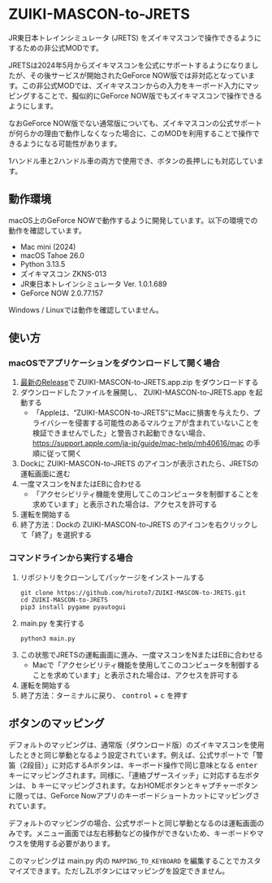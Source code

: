 # ZUIKI-MASCON-to-JRETS

JR東日本トレインシミュレータ (JRETS) をズイキマスコンで操作できるようにするための非公式MODです。

JRETSは2024年5月からズイキマスコンを公式にサポートするようになりましたが、その後サービスが開始されたGeForce NOW版では非対応となっています。この非公式MODでは、ズイキマスコンからの入力をキーボード入力にマッピングすることで、擬似的にGeForce NOW版でもズイキマスコンで操作できるようにします。

なおGeForce NOW版でない通常版についても、ズイキマスコンの公式サポートが何らかの理由で動作しなくなった場合に、このMODを利用することで操作できるようになる可能性があります。

1ハンドル車と2ハンドル車の両方で使用でき、ボタンの長押しにも対応しています。

## 動作環境

macOS上のGeForce NOWで動作するように開発しています。以下の環境での動作を確認しています。

- Mac mini (2024)
- macOS Tahoe 26.0
- Python 3.13.5
- ズイキマスコン ZKNS-013
- JR東日本トレインシミュレータ Ver. 1.0.1.689
- GeForce NOW 2.0.77.157

Windows / Linuxでは動作を確認していません。

## 使い方

### macOSでアプリケーションをダウンロードして開く場合

1. [最新のRelease](https://github.com/hiroto7/ZUIKI-MASCON-to-JRETS/releases/latest)で ZUIKI-MASCON-to-JRETS.app.zip をダウンロードする
2. ダウンロードしたファイルを展開し、 ZUIKI-MASCON-to-JRETS.app を起動する
   - 「Appleは、“ZUIKI-MASCON-to-JRETS”にMacに損害を与えたり、プライバシーを侵害する可能性のあるマルウェアが含まれていないことを検証できませんでした」と警告され起動できない場合、 https://support.apple.com/ja-jp/guide/mac-help/mh40616/mac の手順に従って開く
3. Dockに ZUIKI-MASCON-to-JRETS のアイコンが表示されたら、JRETSの運転画面に進む
4. 一度マスコンをNまたはEBに合わせる
   - 「アクセシビリティ機能を使用してこのコンピュータを制御することを求めています」と表示された場合は、アクセスを許可する
5. 運転を開始する
6. 終了方法：Dockの ZUIKI-MASCON-to-JRETS のアイコンを右クリックして「終了」を選択する

### コマンドラインから実行する場合

1. リポジトリをクローンしてパッケージをインストールする
   ```
   git clone https://github.com/hiroto7/ZUIKI-MASCON-to-JRETS.git
   cd ZUIKI-MASCON-to-JRETS
   pip3 install pygame pyautogui
   ```
2. main.py を実行する
   ```
   python3 main.py
   ```
3. この状態でJRETSの運転画面に進み、一度マスコンをNまたはEBに合わせる
   - Macで「アクセシビリティ機能を使用してこのコンピュータを制御することを求めています」と表示された場合は、アクセスを許可する
4. 運転を開始する
5. 終了方法：ターミナルに戻り、 <kbd>control</kbd> + <kbd>c</kbd> を押す

## ボタンのマッピング

デフォルトのマッピングは、通常版（ダウンロード版）のズイキマスコンを使用したときと同じ挙動となるよう設定されています。例えば、公式サポートで「警笛（2段目）」に対応するAボタンは、キーボード操作で同じ意味となる <kbd>enter</kbd> キーにマッピングされます。同様に、「連絡ブザースイッチ」に対応する左ボタンは、 <kbd>b</kbd> キーにマッピングされます。なおHOMEボタンとキャプチャーボタンに限っては、GeForce Nowアプリのキーボードショートカットにマッピングされています。

デフォルトのマッピングの場合、公式サポートと同じ挙動となるのは運転画面のみです。メニュー画面では左右移動などの操作ができないため、キーボードやマウスを使用する必要があります。

このマッピングは main.py 内の `MAPPING_TO_KEYBOARD` を編集することでカスタマイズできます。ただしZLボタンにはマッピングを設定できません。
